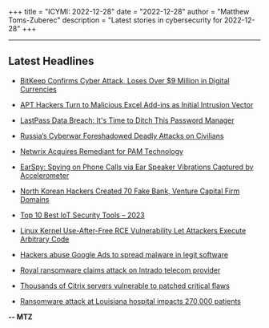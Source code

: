 +++
title = "ICYMI: 2022-12-28"
date = "2022-12-28"
author = "Matthew Toms-Zuberec"
description = "Latest stories in cybersecurity for 2022-12-28"
+++

---------------------------------------------------------------------------
## Latest Headlines
- [BitKeep Confirms Cyber Attack, Loses Over $9 Million in Digital Currencies](https://thehackernews.com/2022/12/bitkeep-confirms-cyber-attack-loses.html)

- [APT Hackers Turn to Malicious Excel Add-ins as Initial Intrusion Vector](https://thehackernews.com/2022/12/apt-hackers-turn-to-malicious-excel-add.html)

- [LastPass Data Breach: It's Time to Ditch This Password Manager](https://www.wired.com/story/lastpass-breach-vaults-password-managers/)

- [Russia’s Cyberwar Foreshadowed Deadly Attacks on Civilians](https://www.wired.com/story/russia-cyberwar-ukraine-target-civilians/)

- [Netwrix Acquires Remediant for PAM Technology](https://www.securityweek.com/netwrix-acquires-remediant-pam-technology)

- [EarSpy: Spying on Phone Calls via Ear Speaker Vibrations Captured by Accelerometer](https://www.securityweek.com/earspy-spying-phone-calls-ear-speaker-vibrations-captured-accelerometer)

- [North Korean Hackers Created 70 Fake Bank, Venture Capital Firm Domains](https://www.securityweek.com/north-korean-hackers-created-70-fake-bank-venture-capital-firm-domains)

- [Top 10 Best IoT Security Tools – 2023](https://cybersecuritynews.com/iot-security-tools/)

- [Linux Kernel Use-After-Free RCE Vulnerability Let Attackers Execute Arbitrary Code](https://cybersecuritynews.com/linux-kernel-use-after-free-rce/)

- [Hackers abuse Google Ads to spread malware in legit software](https://www.bleepingcomputer.com/news/security/hackers-abuse-google-ads-to-spread-malware-in-legit-software/)

- [Royal ransomware claims attack on Intrado telecom provider](https://www.bleepingcomputer.com/news/security/royal-ransomware-claims-attack-on-intrado-telecom-provider/)

- [Thousands of Citrix servers vulnerable to patched critical flaws](https://www.bleepingcomputer.com/news/security/thousands-of-citrix-servers-vulnerable-to-patched-critical-flaws/)

- [Ransomware attack at Louisiana hospital impacts 270,000 patients](https://www.bleepingcomputer.com/news/security/ransomware-attack-at-louisiana-hospital-impacts-270-000-patients/)

**-- MTZ**